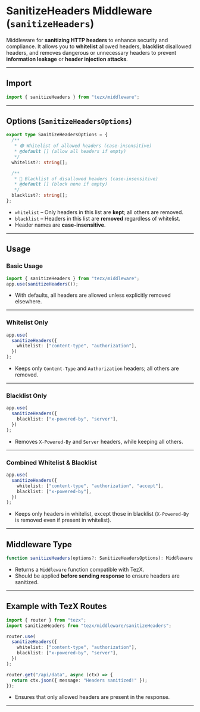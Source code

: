 # SanitizeHeaders Middleware (`sanitizeHeaders`)

Middleware for **sanitizing HTTP headers** to enhance security and compliance. It allows you to **whitelist** allowed headers, **blacklist** disallowed headers, and removes dangerous or unnecessary headers to prevent **information leakage** or **header injection attacks**.

---

## Import

```ts
import { sanitizeHeaders } from "tezx/middleware";
```

---

## Options (`SanitizeHeadersOptions`)

```ts
export type SanitizeHeadersOptions = {
  /**
   * 🟢 Whitelist of allowed headers (case-insensitive)
   * @default [] (allow all headers if empty)
   */
  whitelist?: string[];

  /**
   * 🔴 Blacklist of disallowed headers (case-insensitive)
   * @default [] (block none if empty)
   */
  blacklist?: string[];
};
```

* `whitelist` – Only headers in this list are **kept**; all others are removed.
* `blacklist` – Headers in this list are **removed** regardless of whitelist.
* Header names are **case-insensitive**.

---

## Usage

### Basic Usage

```ts
import { sanitizeHeaders } from "tezx/middleware";
app.use(sanitizeHeaders());
```

* With defaults, all headers are allowed unless explicitly removed elsewhere.

---

### Whitelist Only

```ts
app.use(
  sanitizeHeaders({
    whitelist: ["content-type", "authorization"],
  })
);
```

* Keeps only `Content-Type` and `Authorization` headers; all others are removed.

---

### Blacklist Only

```ts
app.use(
  sanitizeHeaders({
    blacklist: ["x-powered-by", "server"],
  })
);
```

* Removes `X-Powered-By` and `Server` headers, while keeping all others.

---

### Combined Whitelist & Blacklist

```ts
app.use(
  sanitizeHeaders({
    whitelist: ["content-type", "authorization", "accept"],
    blacklist: ["x-powered-by"],
  })
);
```

* Keeps only headers in whitelist, except those in blacklist (`X-Powered-By` is removed even if present in whitelist).

---

## Middleware Type

```ts
function sanitizeHeaders(options?: SanitizeHeadersOptions): Middleware
```

* Returns a `Middleware` function compatible with TezX.
* Should be applied **before sending response** to ensure headers are sanitized.

---

## Example with TezX Routes

```ts
import { router } from "tezx";
import sanitizeHeaders from "tezx/middleware/sanitizeHeaders";

router.use(
  sanitizeHeaders({
    whitelist: ["content-type", "authorization"],
    blacklist: ["x-powered-by", "server"],
  })
);

router.get("/api/data", async (ctx) => {
  return ctx.json({ message: "Headers sanitized!" });
});
```

* Ensures that only allowed headers are present in the response.

---
